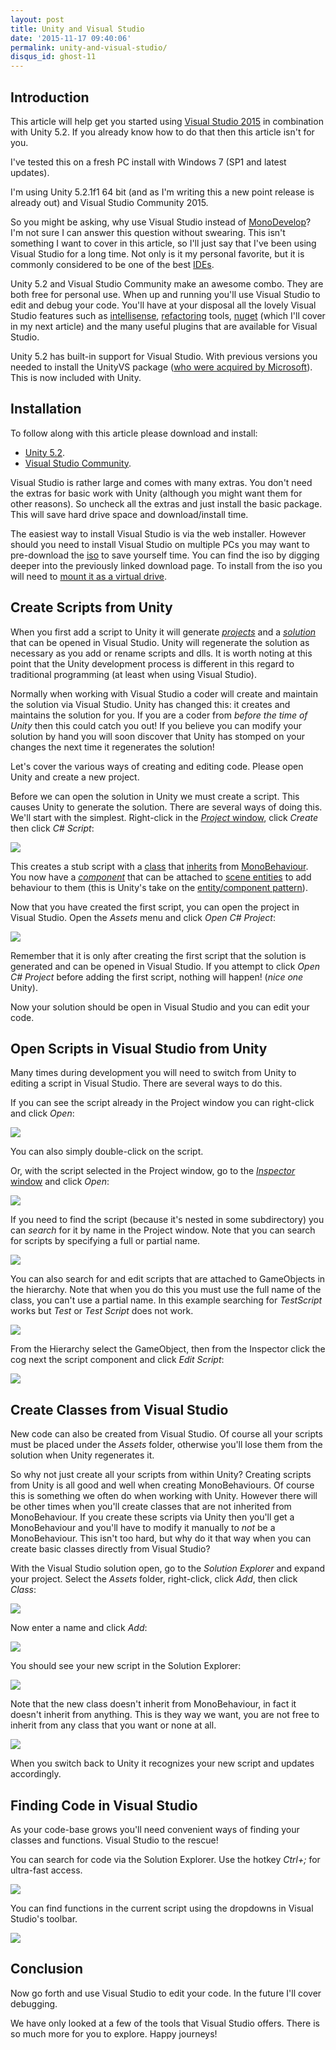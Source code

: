 ```yaml
---
layout: post
title: Unity and Visual Studio
date: '2015-11-17 09:40:06'
permalink: unity-and-visual-studio/
disqus_id: ghost-11
---
```


## Introduction

This article will help get you started using [Visual Studio 2015](https://en.wikipedia.org/wiki/Microsoft_Visual_Studio) in combination with Unity 5.2. If you already know how to do that then this article isn't for you.

I've tested this on a fresh PC install with Windows 7 (SP1 and latest updates). 

I'm using Unity 5.2.1f1 64 bit (and as I'm writing this a new point release is already out) and Visual Studio Community 2015.

So you might be asking, why use Visual Studio instead of [MonoDevelop](https://en.wikipedia.org/wiki/MonoDevelop)? I'm not sure I can answer this question without swearing. This isn't something I want to cover in this article, so I'll just say that I've been using Visual Studio for a long time. Not only is it my personal favorite, but it is commonly considered to be one of the best [IDEs](https://en.wikipedia.org/wiki/Integrated_development_environment).

Unity 5.2 and Visual Studio Community make an awesome combo. They are both free for personal use. When up and running you'll use Visual Studio to edit and debug your code. You'll have at your disposal all the lovely Visual Studio features such as [intellisense](https://en.wikipedia.org/wiki/Intelligent_code_completion#IntelliSense), [refactoring](https://en.wikipedia.org/wiki/Code_refactoring) tools, [nuget](https://en.wikipedia.org/wiki/NuGet) (which I'll cover in my next article) and the many useful plugins that are available for Visual Studio.

Unity 5.2 has built-in support for Visual Studio. With previous versions you needed to install the UnityVS package ([who were acquired by Microsoft](http://blogs.msdn.com/b/somasegar/archive/2014/07/02/microsoft-acquires-syntaxtree-creator-of-unityvs-plugin-for-visual-studio.aspx)). This is now included with Unity.

## Installation

To follow along with this article please download and install:

- [Unity 5.2](https://unity3d.com/get-unity/download?ref=personal).
- [Visual Studio Community](https://www.visualstudio.com/en-us/downloads/download-visual-studio-vs.aspx).

Visual Studio is rather large and comes with many extras. You don't need the extras for basic work with Unity (although you might want them for other reasons). So uncheck all the extras and just install the basic package. This will save hard drive space and download/install time.

The easiest way to install Visual Studio is via the web installer. However should you need to install Visual Studio on multiple PCs you may want to pre-download the [iso](https://en.wikipedia.org/wiki/ISO_image) to save yourself time. You can find the iso by digging deeper into the previously linked download page. To install from the iso you will need to [mount it as a virtual drive](http://www.howtogeek.com/howto/windows-vista/mount-an-iso-image-in-windows-vista/).

## Create Scripts from Unity

When you first add a script to Unity it will generate *[projects](https://msdn.microsoft.com/en-us/library/b142f8e7.aspx)* and a *[solution](https://msdn.microsoft.com/en-us/library/bb165951.aspx)* that can be opened in Visual Studio. Unity will regenerate the solution as necessary as you add or rename scripts and dlls. It is worth noting at this point that the Unity development process is different in this regard to traditional programming (at least when using Visual Studio). 

Normally when working with Visual Studio a coder will create and maintain the solution via Visual Studio. Unity has changed this: it creates and maintains the solution for you. If you are a coder from *before the time of Unity* then this could catch you out! If you believe you can modify your solution by hand you will soon discover that Unity has stomped on your changes the next time it regenerates the solution!

Let's cover the various ways of creating and editing code. Please open Unity and create a new project.  

Before we can open the solution in Unity we must create a script. This causes Unity to generate the solution. There are several ways of doing this. We'll start with the simplest. Right-click in the [*Project* window](http://docs.unity3d.com/Manual/ProjectView.html), click *Create* then click *C# Script*:

![](/content/images/2015/11/Screenshot_1-1.png)

This creates a stub script with a [class](https://en.wikipedia.org/wiki/Class_(computer_programming)) that [inherits](https://msdn.microsoft.com/library/ms173149(v=vs.100).aspx) from [MonoBehaviour](http://docs.unity3d.com/ScriptReference/MonoBehaviour.html). You now have a *[component](http://docs.unity3d.com/ScriptReference/Component.html)* that can be attached to [scene entities](http://docs.unity3d.com/ScriptReference/GameObject.html) to add behaviour to them (this is Unity's take on the [entity/component pattern](http://gameprogrammingpatterns.com/component.html)).

Now that you have created the first script, you can open the project in Visual Studio. Open the *Assets* menu and click *Open C# Project*:

![](/content/images/2015/11/Screenshot_2.png)


Remember that it is only after creating the first script that the solution is generated and can be opened in Visual Studio. If you attempt to click *Open C# Project* before adding the first script, nothing will happen! (*nice one* Unity).

Now your solution should be open in Visual Studio and you can edit your code.

## Open Scripts in Visual Studio from Unity

Many times during development you will need to switch from Unity to editing a script in Visual Studio. There are several ways to do this. 

If you can see the script already in the Project window you can right-click and click *Open*:

![](/content/images/2015/11/Screenshot_3.png)

You can also simply double-click on the script.

Or, with the script selected in the Project window, go to the [*Inspector* window](http://docs.unity3d.com/Manual/Inspector.html) and click *Open*:

![](/content/images/2015/11/Screenshot_4.png)

If you need to find the script (because it's nested in some subdirectory) you can *search* for it by name in the Project window. Note that you can search for scripts by specifying a full or partial name.  

![](/content/images/2015/11/Screenshot_5b.png)

You can also search for and edit scripts that are attached to GameObjects in the hierarchy. Note that when you do this you must use the full name of the class, you can't use a partial name. In this example searching for *TestScript* works but *Test* or *Test Script* does not work. 

![](/content/images/2015/11/Screenshot_5a-2.png)

From the Hierarchy select the GameObject, then from the Inspector click the cog next the script component and click *Edit Script*:

![](/content/images/2015/11/Screenshot_5-1.png)

## Create Classes from Visual Studio 

New code can also be created from Visual Studio. Of course all your scripts must be placed under the *Assets* folder, otherwise you'll lose them from the solution when Unity regenerates it.

So why not just create all your scripts from within Unity? Creating scripts from Unity is all good and well when creating MonoBehaviours. Of course this is something we often do when working with Unity. However there will be other times when you'll create classes that are not inherited from MonoBehaviour. If you create these scripts via Unity then you'll get a MonoBehaviour and you'll have to modify it manually to *not* be a MonoBehaviour. This isn't too hard, but why do it that way when you can create basic classes directly from Visual Studio?

With the Visual Studio solution open, go to the *Solution Explorer* and expand your project. Select the *Assets* folder, right-click, click *Add*, then click *Class*:

![](/content/images/2015/11/Screenshot_6-1.png)

Now enter a name and click *Add*:

![](/content/images/2015/11/Screenshot_7.png)

You should see your new script in the Solution Explorer:

![](/content/images/2015/11/Screenshot_8.png)

Note that the new class doesn't inherit from MonoBehaviour, in fact it doesn't inherit from anything. This is they way we want, you are not free to inherit from any class that you want or none at all.

![](/content/images/2015/11/Screenshot_9.png)

When you switch back to Unity it recognizes your new script and updates accordingly.

## Finding Code in Visual Studio

As your code-base grows you'll need convenient ways of finding your classes and functions. Visual Studio to the rescue!

You can search for code via the Solution Explorer. Use the hotkey *Ctrl+;* for ultra-fast access.

![](/content/images/2015/11/Screenshot_10.png)

You can find functions in the current script using the dropdowns in Visual Studio's toolbar.

![](/content/images/2015/11/Screenshot_11.png)

## Conclusion

Now go forth and use Visual Studio to edit your code. In the future I'll cover debugging. 

We have only looked at a few of the tools that Visual Studio offers. There is so much more for you to explore. Happy journeys!  